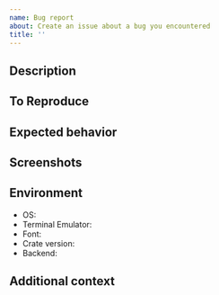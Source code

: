 ```yaml
---
name: Bug report
about: Create an issue about a bug you encountered
title: ''
---
```


<!--
Hi there, sorry `phink` is not working as expected.
Please fill this bug report conscientiously.
A detailed and complete issue is more likely to be processed quickly.
-->

## Description

<!--
A clear and concise description of what the bug is.
-->

## To Reproduce

<!--
Try to reduce the issue to a simple code sample exhibiting the problem.
Ideally, fork the project and add a test or an example.
-->

## Expected behavior

<!--
A clear and concise description of what you expected to happen.
-->

## Screenshots

<!--
If applicable, add screenshots, gifs or videos to help explain your problem.
-->

## Environment

<!--
Add a description of the systems where you are observing the issue. For example:
- OS: Linux
- Terminal Emulator: xterm
- Font: Inconsolata (Patched)
- Crate version: 0.7
- Backend: termion
-->

- OS:
- Terminal Emulator:
- Font:
- Crate version:
- Backend:

## Additional context

<!--
Add any other context about the problem here.
If you already looked into the issue, include all the leads you have explored.
-->
